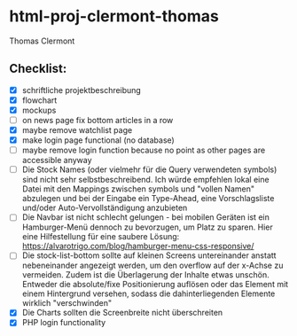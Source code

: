 # html-proj-clermont-thomas

Thomas Clermont

## Checklist:

- [x] schriftliche projektbeschreibung
- [x] flowchart
- [x] mockups
- [ ] on news page fix bottom articles in a row
- [x] maybe remove watchlist page
- [x] make login page functional (no database)
- [ ] maybe remove login function because no point as other pages are accessible anyway
- [ ] Die Stock Names (oder vielmehr für die Query verwendeten symbols) sind nicht sehr selbstbeschreibend. Ich würde empfehlen lokal eine Datei mit den Mappings zwischen symbols und "vollen Namen" abzulegen und bei der Eingabe ein Type-Ahead, eine Vorschlagsliste und/oder Auto-Vervollständigung anzubieten
- [ ] Die Navbar ist nicht schlecht gelungen - bei mobilen Geräten ist ein Hamburger-Menü dennoch zu bevorzugen, um Platz zu sparen. Hier eine Hilfestellung für eine saubere Lösung: https://alvarotrigo.com/blog/hamburger-menu-css-responsive/
- [ ] Die stock-list-bottom sollte auf kleinen Screens untereinander anstatt nebeneinander angezeigt werden, um den overflow auf der x-Achse zu vermeiden. Zudem ist die Überlagerung der Inhalte etwas unschön. Entweder die absolute/fixe Positionierung auflösen oder das Element mit einem Hintergrund versehen, sodass die dahinterliegenden Elemente wirklich "verschwinden"
- [x] Die Charts sollten die Screenbreite nicht überschreiten
- [x] PHP login functionality
